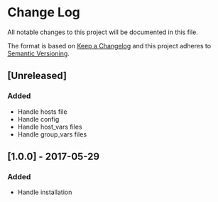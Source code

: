 # Change Log
All notable changes to this project will be documented in this file.

The format is based on [Keep a Changelog](http://keepachangelog.com/)
and this project adheres to [Semantic Versioning](http://semver.org/).

## [Unreleased]
### Added
- Handle hosts file
- Handle config
- Handle host_vars files
- Handle group_vars files

## [1.0.0] - 2017-05-29
### Added
- Handle installation

